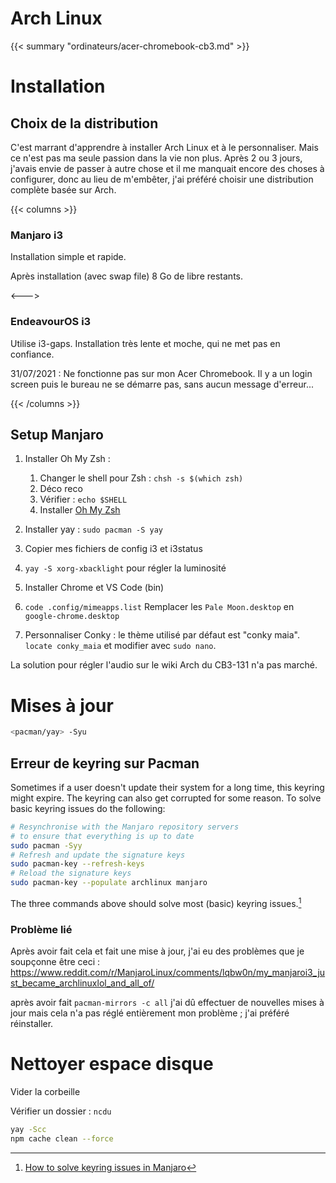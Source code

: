 # Arch Linux

{{< summary "ordinateurs/acer-chromebook-cb3.md" >}}

# Installation

## Choix de la distribution

C'est marrant d'apprendre à installer Arch Linux et à le personnaliser. Mais ce n'est pas ma seule passion dans la vie non plus. Après 2 ou 3 jours, j'avais envie de passer à autre chose et il me manquait encore des choses à configurer, donc au lieu de m'embêter, j'ai préféré choisir une distribution complète basée sur Arch.

{{< columns >}}

### Manjaro i3

Installation simple et rapide.

Après installation (avec swap file) 8 Go de libre restants.

<--->

### EndeavourOS i3

Utilise i3-gaps. Installation très lente et moche, qui ne met pas en confiance.

31/07/2021 : Ne fonctionne pas sur mon Acer Chromebook. Il y a un login screen puis le bureau ne se démarre pas, sans aucun message d'erreur...

{{< /columns >}}

## Setup Manjaro

1. Installer Oh My Zsh :

    1. Changer le shell pour Zsh : `chsh -s $(which zsh)`
    2. Déco reco
    3. Vérifier : `echo $SHELL`
    4. Installer [Oh My Zsh](https://ohmyz.sh)

2. Installer yay : `sudo pacman -S yay`

3. Copier mes fichiers de config i3 et i3status

4. `yay -S xorg-xbacklight` pour régler la luminosité

5. Installer Chrome et VS Code (bin)

6. `code .config/mimeapps.list` Remplacer les `Pale Moon.desktop` en `google-chrome.desktop`

7. Personnaliser Conky : le thème utilisé par défaut est "conky maia". `locate conky_maia` et modifier avec `sudo nano`.

La solution pour régler l'audio sur le wiki Arch du CB3-131 n'a pas marché.

# Mises à jour

```sh
<pacman/yay> -Syu
```

## Erreur de keyring sur Pacman

Sometimes if a user doesn't update their system for a long time, this keyring might expire. The keyring can also get corrupted for some reason. To solve basic keyring issues do the following:

```sh
# Resynchronise with the Manjaro repository servers
# to ensure that everything is up to date
sudo pacman -Syy
# Refresh and update the signature keys
sudo pacman-key --refresh-keys
# Reload the signature keys
sudo pacman-key --populate archlinux manjaro
```
The three commands above should solve most (basic) keyring issues.[^keyring]

[^keyring]: [How to solve keyring issues in Manjaro](https://archived.forum.manjaro.org/t/how-to-solve-keyring-issues-in-manjaro/4020)

### Problème lié

Après avoir fait cela et fait une mise à jour, j'ai eu des problèmes que je soupçonne être ceci : https://www.reddit.com/r/ManjaroLinux/comments/lqbw0n/my_manjaroi3_just_became_archlinuxlol_and_all_of/

après avoir fait `pacman-mirrors -c all` j'ai dû effectuer de nouvelles mises à jour mais cela n'a pas réglé entièrement mon problème ; j'ai préféré réinstaller.

# Nettoyer espace disque

Vider la corbeille

Vérifier un dossier : `ncdu`

```sh
yay -Scc
npm cache clean --force  
```
